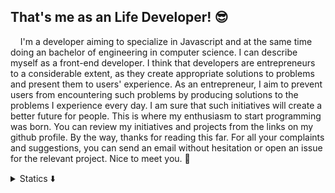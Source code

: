 ## That's me as an Life Developer! 😎

&nbsp;&nbsp;&nbsp;&nbsp;I'm a developer aiming to specialize in Javascript and at the same time doing an bachelor of engineering in computer science. I can describe myself as a front-end developer. I think that developers are entrepreneurs to a considerable extent, as they create appropriate solutions to problems and present them to users' experience. As an entrepreneur, I aim to prevent users from encountering such problems by producing solutions to the problems I experience every day. I am sure that such initiatives will create a better future for people. This is where my enthusiasm to start programming was born. You can review my initiatives and projects from the links on my github profile. By the way, thanks for reading this far. For all your complaints and suggestions, you can send an email without hesitation or open an issue for the relevant project. Nice to meet you. 🤝

<details>
  <summary>Statics ⬇️</summary>
  <br />
  <p align="left"> <img src="https://komarev.com/ghpvc/?username=bgebes&label=Views&color=blue&style=plastic" alt="bgebes" /> </p>
  <img src="https://github-readme-stats.vercel.app/api?username=bgebes&show_icons=true&count_private=true&theme=default" />
  <img src="http://github-readme-streak-stats.herokuapp.com?user=bgebes&date_format=j%20M%5B%20Y%5D" />
</details>
